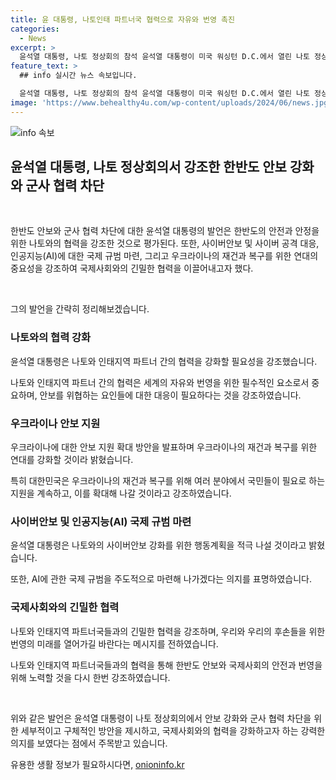 ```yaml
---
title: 윤 대통령, 나토인태 파트너국 협력으로 자유와 번영 촉진
categories:
  - News
excerpt: >
  윤석열 대통령, 나토 정상회의 참석 윤석열 대통령이 미국 워싱턴 D.C.에서 열린 나토 정상회의에 참석했다. 회의에는 나토 동맹국 32개국과 인태지역 파트너국 4개국(IP4), 유럽연합(EU) 정상이 참여했다. 윤 대통령은 나토와 인태 파트너국 간의 협력을 강조하며, 러시아의 군사협력과 안보 위협에 대한 우려를 나타내고 우크라이나에 대한 국제지원을 촉구했다. 또한, 사이버안보와 인공지능(AI) 분야에서의 협력을 강조하며, 나토와의 협력 강화를 다짐했다.
feature_text: >
  ## info 실시간 뉴스 속보입니다.

  윤석열 대통령, 나토 정상회의 참석 윤석열 대통령이 미국 워싱턴 D.C.에서 열린 나토 정상회의에 참석했다. 회의에는 나토 동맹국 32개국과 인태지역 파트너국 4개국(IP4), 유럽연합(EU) 정상이 참여했다. 윤 대통령은 나토와 인태 파트너국 간의 협력을 강조하며, 러시아의 군사협력과 안보 위협에 대한 우려를 나타내고 우크라이나에 대한 국제지원을 촉구했다. 또한, 사이버안보와 인공지능(AI) 분야에서의 협력을 강조하며, 나토와의 협력 강화를 다짐했다.
image: 'https://www.behealthy4u.com/wp-content/uploads/2024/06/news.jpg'
---
```


<p><img src="https://www.behealthy4u.com/wp-content/uploads/2024/06/news.jpg" alt="info 속보" /></p>

<h2 data-ke-size="size26">윤석열 대통령, 나토 정상회의서 강조한 한반도 안보 강화와 군사 협력 차단</h2>

<p data-ke-size="size16">&nbsp;</p>

<p>한반도 안보와 군사 협력 차단에 대한 윤석열 대통령의 발언은 한반도의 안전과 안정을 위한 나토와의 협력을 강조한 것으로 평가된다. 또한, 사이버안보 및 사이버 공격 대응, 인공지능(AI)에 대한 국제 규범 마련, 그리고 우크라이나의 재건과 복구를 위한 연대의 중요성을 강조하여 국제사회와의 긴밀한 협력을 이끌어내고자 했다.</p>

<p data-ke-size="size16">&nbsp;</p>

<p>그의 발언을 간략히 정리해보겠습니다.</p>

<h3>나토와의 협력 강화</h3>

<p data-ke-size="size16">윤석열 대통령은 나토와 인태지역 파트너 간의 협력을 강화할 필요성을 강조했습니다.</p>

<p>나토와 인태지역 파트너 간의 협력은 세계의 자유와 번영을 위한 필수적인 요소로서 중요하며, 안보를 위협하는 요인들에 대한 대응이 필요하다는 것을 강조하였습니다.</p>

<h3>우크라이나 안보 지원</h3>

<p data-ke-size="size16">우크라이나에 대한 안보 지원 확대 방안을 발표하며 우크라이나의 재건과 복구를 위한 연대를 강화할 것이라 밝혔습니다.</p>

<p>특히 대한민국은 우크라이나의 재건과 복구를 위해 여러 분야에서 국민들이 필요로 하는 지원을 계속하고, 이를 확대해 나갈 것이라고 강조하였습니다.</p>

<h3>사이버안보 및 인공지능(AI) 국제 규범 마련</h3>

<p data-ke-size="size16">윤석열 대통령은 나토와의 사이버안보 강화를 위한 행동계획을 적극 나설 것이라고 밝혔습니다.</p>

<p>또한, AI에 관한 국제 규범을 주도적으로 마련해 나가겠다는 의지를 표명하였습니다.</p>

<h3>국제사회와의 긴밀한 협력</h3>

<p data-ke-size="size16">나토와 인태지역 파트너국들과의 긴밀한 협력을 강조하며, 우리와 우리의 후손들을 위한 번영의 미래를 열어가길 바란다는 메시지를 전하였습니다.</p>

<p>나토와 인태지역 파트너국들과의 협력을 통해 한반도 안보와 국제사회의 안전과 번영을 위해 노력할 것을 다시 한번 강조하였습니다.</p>

<p data-ke-size="size16">&nbsp;</p>

<p>위와 같은 발언은 윤석열 대통령이 나토 정상회의에서 안보 강화와 군사 협력 차단을 위한 세부적이고 구체적인 방안을 제시하고, 국제사회와의 협력을 강화하고자 하는 강력한 의지를 보였다는 점에서 주목받고 있습니다.</p>
유용한 생활 정보가 필요하시다면, <a href="https://onioninfo.kr" rel="dofollow">onioninfo.kr</a>


